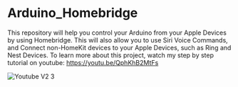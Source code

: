 # Arduino_Homebridge
This repository will help you control your Arduino from your Apple Devices by using Homebridge. This will also allow you to use Siri Voice Commands, and Connect non-HomeKit devices to your Apple Devices, such as Ring and Nest Devices.
To learn more about this project, watch my step by step tutorial on youtube: https://youtu.be/QphKhB2MtFs

![Youtube V2 3](https://user-images.githubusercontent.com/80882855/118105604-4287a280-b3e5-11eb-82c6-294cbb383868.png)

